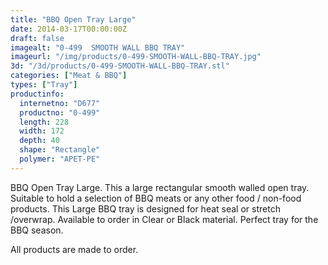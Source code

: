 ```yaml
---
title: "BBQ Open Tray Large"
date: 2014-03-17T00:00:00Z
draft: false
imagealt: "0-499  SMOOTH WALL BBQ TRAY"
imageurl: "/img/products/0-499-SMOOTH-WALL-BBQ-TRAY.jpg"
3d: "/3d/products/0-499-SMOOTH-WALL-BBQ-TRAY.stl"
categories: ["Meat & BBQ"]
types: ["Tray"]
productinfo:
  internetno: "D677"
  productno: "0-499"
  length: 228
  width: 172
  depth: 40
  shape: "Rectangle"
  polymer: "APET-PE"
---
```

BBQ Open Tray Large. This a large rectangular smooth walled open tray. Suitable to hold a selection of BBQ meats or any other food / non-food products. This Large BBQ tray is designed for heat seal or stretch /overwrap. Available to order in Clear or Black material. Perfect tray for the BBQ season.

All products are made to order.